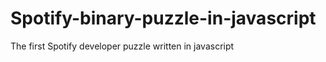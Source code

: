 Spotify-binary-puzzle-in-javascript
===================================

The first Spotify developer puzzle written in javascript

